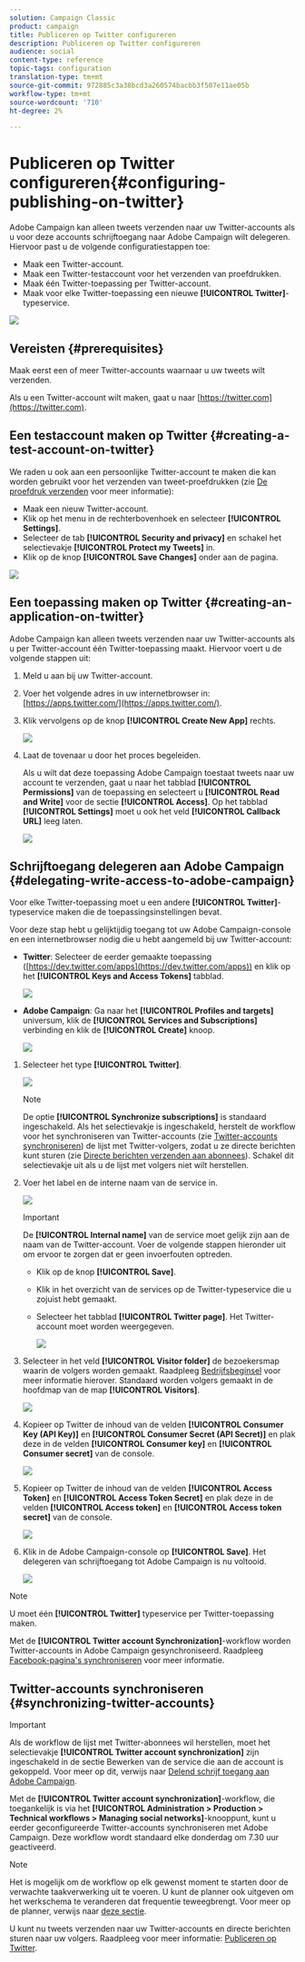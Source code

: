 ```yaml
---
solution: Campaign Classic
product: campaign
title: Publiceren op Twitter configureren
description: Publiceren op Twitter configureren
audience: social
content-type: reference
topic-tags: configuration
translation-type: tm+mt
source-git-commit: 972885c3a38bcd3a260574bacbb3f507e11ae05b
workflow-type: tm+mt
source-wordcount: '710'
ht-degree: 2%

---
```



# Publiceren op Twitter configureren{#configuring-publishing-on-twitter}

Adobe Campaign kan alleen tweets verzenden naar uw Twitter-accounts als u voor deze accounts schrijftoegang naar Adobe Campaign wilt delegeren. Hiervoor past u de volgende configuratiestappen toe:

* Maak een Twitter-account.
* Maak een Twitter-testaccount voor het verzenden van proefdrukken.
* Maak één Twitter-toepassing per Twitter-account.
* Maak voor elke Twitter-toepassing een nieuwe **[!UICONTROL Twitter]**-typeservice.

![](assets/social_diagram_twitter_service.png)

## Vereisten {#prerequisites}

Maak eerst een of meer Twitter-accounts waarnaar u uw tweets wilt verzenden.

Als u een Twitter-account wilt maken, gaat u naar [https://twitter.com](https://twitter.com).

## Een testaccount maken op Twitter {#creating-a-test-account-on-twitter}

We raden u ook aan een persoonlijke Twitter-account te maken die kan worden gebruikt voor het verzenden van tweet-proefdrukken (zie [De proefdruk verzenden](../../social/using/publishing-on-twitter.md#sending-the-proof) voor meer informatie):

* Maak een nieuw Twitter-account.
* Klik op het menu in de rechterbovenhoek en selecteer **[!UICONTROL Settings]**.
* Selecteer de tab **[!UICONTROL Security and privacy]** en schakel het selectievakje **[!UICONTROL Protect my Tweets]** in.
* Klik op de knop **[!UICONTROL Save Changes]** onder aan de pagina.

![](assets/social_twitter_test_page.png)

## Een toepassing maken op Twitter {#creating-an-application-on-twitter}

Adobe Campaign kan alleen tweets verzenden naar uw Twitter-accounts als u per Twitter-account één Twitter-toepassing maakt. Hiervoor voert u de volgende stappen uit:

1. Meld u aan bij uw Twitter-account.
1. Voer het volgende adres in uw internetbrowser in: [https://apps.twitter.com/](https://apps.twitter.com/).
1. Klik vervolgens op de knop **[!UICONTROL Create New App]** rechts.

   ![](assets/social_create_twitter_app_001.png)

1. Laat de tovenaar u door het proces begeleiden.

   Als u wilt dat deze toepassing Adobe Campaign toestaat tweets naar uw account te verzenden, gaat u naar het tabblad **[!UICONTROL Permissions]** van de toepassing en selecteert u **[!UICONTROL Read and Write]** voor de sectie **[!UICONTROL Access]**. Op het tabblad **[!UICONTROL Settings]** moet u ook het veld **[!UICONTROL Callback URL]** leeg laten.

   ![](assets/social_create_twitter_app_002.png)

## Schrijftoegang delegeren aan Adobe Campaign {#delegating-write-access-to-adobe-campaign}

Voor elke Twitter-toepassing moet u een andere **[!UICONTROL Twitter]**-typeservice maken die de toepassingsinstellingen bevat.

Voor deze stap hebt u gelijktijdig toegang tot uw Adobe Campaign-console en een internetbrowser nodig die u hebt aangemeld bij uw Twitter-account:

* **Twitter**: Selecteer de eerder gemaakte toepassing ([https://dev.twitter.com/apps](https://dev.twitter.com/apps)) en klik op het  **[!UICONTROL Keys and Access Tokens]** tabblad.

   ![](assets/social_twitter_service_002.png)

* **Adobe Campaign**: Ga naar het  **[!UICONTROL Profiles and targets]** universum, klik de  **[!UICONTROL Services and Subscriptions]** verbinding en klik de  **[!UICONTROL Create]** knoop.

   ![](assets/social_twitter_service_007.png)

1. Selecteer het type **[!UICONTROL Twitter]**.

   ![](assets/social_twitter_service_008.png)

   >[!NOTE]
   >
   >De optie **[!UICONTROL Synchronize subscriptions]** is standaard ingeschakeld. Als het selectievakje is ingeschakeld, herstelt de workflow voor het synchroniseren van Twitter-accounts (zie [Twitter-accounts synchroniseren](#synchronizing-twitter-accounts)) de lijst met Twitter-volgers, zodat u ze directe berichten kunt sturen (zie [Directe berichten verzenden aan abonnees](../../social/using/publishing-on-twitter.md#sending-direct-messages-to-subscribers)). Schakel dit selectievakje uit als u de lijst met volgers niet wilt herstellen.

1. Voer het label en de interne naam van de service in.

   ![](assets/social_twitter_service_009.png)

   >[!IMPORTANT]
   >
   >De **[!UICONTROL Internal name]** van de service moet gelijk zijn aan de naam van de Twitter-account. Voer de volgende stappen hieronder uit om ervoor te zorgen dat er geen invoerfouten optreden.

   * Klik op de knop **[!UICONTROL Save]**.
   * Klik in het overzicht van de services op de Twitter-typeservice die u zojuist hebt gemaakt.
   * Selecteer het tabblad **[!UICONTROL Twitter page]**. Het Twitter-account moet worden weergegeven.

      ![](assets/social_twitter_service_010.png)

1. Selecteer in het veld **[!UICONTROL Visitor folder]** de bezoekersmap waarin de volgers worden gemaakt. Raadpleeg [Bedrijfsbeginsel](../../social/using/publishing-on-twitter.md#operating-principle) voor meer informatie hierover. Standaard worden volgers gemaakt in de hoofdmap van de map **[!UICONTROL Visitors]**.

   ![](assets/social_twitter_service_010_b.png)

1. Kopieer op Twitter de inhoud van de velden **[!UICONTROL Consumer Key (API Key)]** en **[!UICONTROL Consumer Secret (API Secret)]** en plak deze in de velden **[!UICONTROL Consumer key]** en **[!UICONTROL Consumer secret]** van de console.

   ![](assets/social_twitter_service_012.png)

1. Kopieer op Twitter de inhoud van de velden **[!UICONTROL Access Token]** en **[!UICONTROL Access Token Secret]** en plak deze in de velden **[!UICONTROL Access token]** en **[!UICONTROL Access token secret]** van de console.

   ![](assets/social_twitter_service_013.png)

1. Klik in de Adobe Campaign-console op **[!UICONTROL Save]**. Het delegeren van schrijftoegang tot Adobe Campaign is nu voltooid.

   ![](assets/social_twitter_service_014.png)

>[!NOTE]
>
>U moet één **[!UICONTROL Twitter]** typeservice per Twitter-toepassing maken.

Met de **[!UICONTROL Twitter account Synchronization]**-workflow worden Twitter-accounts in Adobe Campaign gesynchroniseerd. Raadpleeg [Facebook-pagina&#39;s synchroniseren](../../social/using/publishing-on-facebook-walls.md#synchronizing-facebook-pages) voor meer informatie.

## Twitter-accounts synchroniseren {#synchronizing-twitter-accounts}

>[!IMPORTANT]
>
>Als de workflow de lijst met Twitter-abonnees wil herstellen, moet het selectievakje **[!UICONTROL Twitter account synchronization]** zijn ingeschakeld in de sectie Bewerken van de service die aan de account is gekoppeld. Voor meer op dit, verwijs naar [Delend schrijf toegang aan Adobe Campaign](#delegating-write-access-to-adobe-campaign).

Met de **[!UICONTROL Twitter account synchronization]**-workflow, die toegankelijk is via het **[!UICONTROL Administration > Production > Technical workflows > Managing social networks]**-knooppunt, kunt u eerder geconfigureerde Twitter-accounts synchroniseren met Adobe Campaign. Deze workflow wordt standaard elke donderdag om 7.30 uur geactiveerd.

>[!NOTE]
>
>Het is mogelijk om de workflow op elk gewenst moment te starten door de verwachte taakverwerking uit te voeren. U kunt de planner ook uitgeven om het werkschema te veranderen dat frequentie teweegbrengt. Voor meer op de planner, verwijs naar [deze sectie](../../workflow/using/scheduler.md).

U kunt nu tweets verzenden naar uw Twitter-accounts en directe berichten sturen naar uw volgers. Raadpleeg voor meer informatie: [Publiceren op Twitter](../../social/using/publishing-on-twitter.md).
